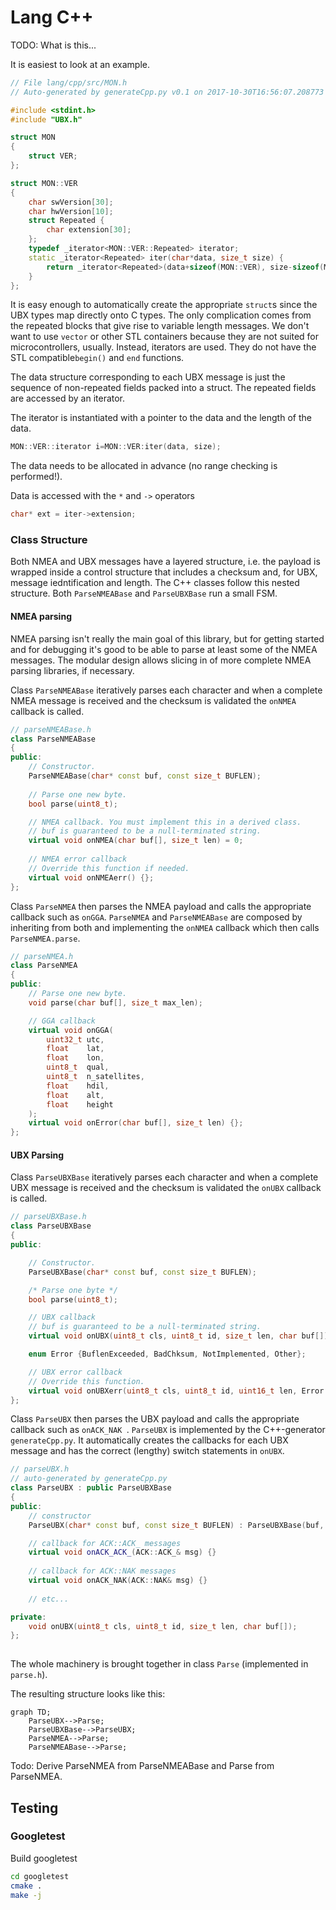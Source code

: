 # Lang C++

TODO: What is this...

It is easiest to look at an example. 

```cpp
// File lang/cpp/src/MON.h
// Auto-generated by generateCpp.py v0.1 on 2017-10-30T16:56:07.208773

#include <stdint.h>
#include "UBX.h"

struct MON
{
    struct VER;
};

struct MON::VER
{
    char swVersion[30];
    char hwVersion[10];
    struct Repeated {
        char extension[30];
    };
    typedef _iterator<MON::VER::Repeated> iterator;
    static _iterator<Repeated> iter(char*data, size_t size) {
        return _iterator<Repeated>(data+sizeof(MON::VER), size-sizeof(MON::VER));
    }
};
```

It is easy enough to automatically create the appropriate `struct`s since the UBX types map directly onto C types. The only complication comes from the repeated blocks that give rise to variable length messages. We don't want to use `vector` or other STL containers because they are not  suited for microcontrollers, usually. Instead, iterators are used. They do not have the STL compatible`begin()` and `end` functions.

The data structure corresponding to each UBX message is just the sequence of non-repeated fields packed into a struct. The repeated fields are accessed by an iterator.

The iterator is instantiated with a pointer to the data and the length of the data.

```c++
MON::VER::iterator i=MON::VER:iter(data, size);
```

The data needs to be allocated in advance (no range checking is performed!).

Data is accessed with the `*` and `->` operators

```c++
char* ext = iter->extension;
```

### Class Structure

Both NMEA and UBX messages have a layered structure, i.e. the payload is wrapped inside a control structure that includes a checksum and, for UBX, message iedntification and length. The C++ classes follow this nested structure. Both `ParseNMEABase` and `ParseUBXBase` run a small FSM.

#### NMEA parsing

NMEA parsing isn't really the main goal of this library, but for getting started and for debugging it's good to be able to parse at least some of the NMEA messages. The modular design allows slicing in of more complete NMEA parsing libraries, if necessary.

Class `ParseNMEABase` iteratively parses each character and when a complete NMEA message is received and the checksum is validated the `onNMEA` callback is called.

```c++
// parseNMEABase.h
class ParseNMEABase
{
public:
    // Constructor. 
    ParseNMEABase(char* const buf, const size_t BUFLEN);
    
    // Parse one new byte.
    bool parse(uint8_t);

    // NMEA callback. You must implement this in a derived class.
    // buf is guaranteed to be a null-terminated string.
    virtual void onNMEA(char buf[], size_t len) = 0;
    
    // NMEA error callback
    // Override this function if needed.
    virtual void onNMEAerr() {};
};
```

Class `ParseNMEA` then parses the NMEA payload and calls the appropriate callback such as `onGGA`. `ParseNMEA` and `ParseNMEABase` are composed by inheriting from both and implementing the `onNMEA` callback which then calls `ParseNMEA.parse`.

```c++
// parseNMEA.h
class ParseNMEA
{
public:
  	// Parse one new byte.
    void parse(char buf[], size_t max_len);

    // GGA callback 
    virtual void onGGA(
        uint32_t utc, 
        float    lat, 
        float    lon,
        uint8_t  qual,
        uint8_t  n_satellites,
        float    hdil,
        float    alt,
        float    height
    );
    virtual void onError(char buf[], size_t len) {};
};
```

#### UBX Parsing

Class `ParseUBXBase` iteratively parses each character and when a complete UBX message is received and the checksum is validated the `onUBX` callback is called.

```c++
// parseUBXBase.h
class ParseUBXBase
{
public:

    // Constructor.
    ParseUBXBase(char* const buf, const size_t BUFLEN);

    /* Parse one byte */
    bool parse(uint8_t);

    // UBX callback
    // buf is guaranteed to be a null-terminated string.
    virtual void onUBX(uint8_t cls, uint8_t id, size_t len, char buf[]) = 0;

    enum Error {BuflenExceeded, BadChksum, NotImplemented, Other};

    // UBX error callback
    // Override this function.
    virtual void onUBXerr(uint8_t cls, uint8_t id, uint16_t len, Error err) {};
};

```

Class `ParseUBX` then parses the UBX payload and calls the appropriate callback such as `onACK_NAK `. `ParseUBX` is implemented by the C++-generator `generateCpp.py`. It automatically creates the callbacks for each UBX message and has the correct (lengthy) switch statements in `onUBX`.

```c++
// parseUBX.h
// auto-generated by generateCpp.py
class ParseUBX : public ParseUBXBase
{
public:
	// constructor
    ParseUBX(char* const buf, const size_t BUFLEN) : ParseUBXBase(buf, BUFLEN) {};

    // callback for ACK::ACK_ messages
    virtual void onACK_ACK_(ACK::ACK_& msg) {}
    
    // callback for ACK::NAK messages
    virtual void onACK_NAK(ACK::NAK& msg) {}
    
    // etc...

private:
    void onUBX(uint8_t cls, uint8_t id, size_t len, char buf[]);
};
    
```

The whole machinery is brought together in class `Parse` (implemented in `parse.h`).

The resulting structure looks like this:

```mermaid
graph TD;
    ParseUBX-->Parse;
    ParseUBXBase-->ParseUBX;
	ParseNMEA-->Parse;
	ParseNMEABase-->Parse;
```

Todo: Derive ParseNMEA from ParseNMEABase and Parse from ParseNMEA.

## Testing

### Googletest

Build googletest
```bash
cd googletest
cmake .
make -j
```

